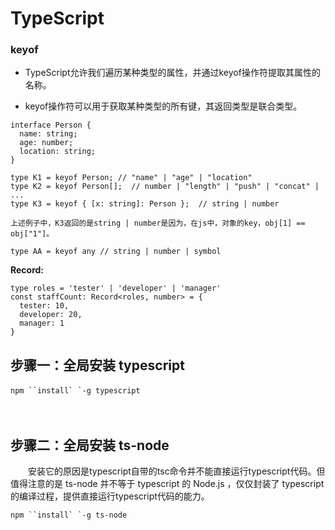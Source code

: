 # TypeScript

### keyof

* TypeScript允许我们遍历某种类型的属性，并通过keyof操作符提取其属性的名称。

* keyof操作符可以用于获取某种类型的所有键，其返回类型是联合类型。

```TS
interface Person {
  name: string;
  age: number;
  location: string;
}

type K1 = keyof Person; // "name" | "age" | "location"
type K2 = keyof Person[];  // number | "length" | "push" | "concat" | ...
type K3 = keyof { [x: string]: Person };  // string | number

上述例子中，K3返回的是string | number是因为，在js中，对象的key，obj[1] == obj["1"]。
```

```TS
type AA = keyof any // string | number | symbol
```

**Record:**

```TS
type roles = 'tester' | 'developer' | 'manager'
const staffCount: Record<roles, number> = {
  tester: 10,
  developer: 20,
  manager: 1
}
```

## 步骤一：全局安装 typescript

```
npm ``install` `-g typescript　　
```

　　

## 步骤二：全局安装 ts-node

　　安装它的原因是typescript自带的tsc命令并不能直接运行typescript代码。但值得注意的是 ts-node 并不等于 typescript 的 Node.js ，仅仅封装了 typescript 的编译过程，提供直接运行typescript代码的能力。

```
npm ``install` `-g ts-node
```


